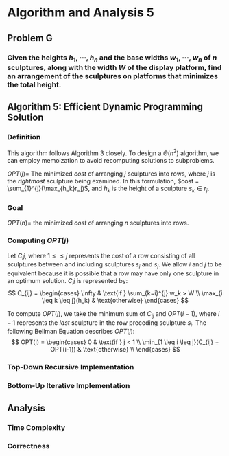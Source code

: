# Algorithm and Analysis 5

## Problem G
### Given the heights $h_1, \cdots, h_n$ and the base widths $w_1, \cdots, w_n$ of $n$ sculptures, along with the width $W$ of the display platform, find an arrangement of the sculptures on platforms that minimizes the total height. 

## Algorithm 5: Efficient Dynamic Programming Solution
### Definition
This algorithm follows Algorithm 3 closely. To design a $\Theta(n^2)$ algorithm, we can employ memoization to avoid recomputing solutions to subproblems. 

$OPT(j) =$ The minimized $cost$ of arranging $j$ sculptures into rows, where $j$ is the *rightmost* sculpture being examined. In this formulation, $cost = \sum_{1}^{j}(\max_{h_k}r_j)$, and $h_k$ is the height of a sculpture $s_k \in r_j$.

### Goal
$OPT(n) =$ the minimized $cost$ of arranging $n$ sculptures into rows. 

### Computing $OPT(j)$
Let $C_ij$, where $1 \leq \leq j$ represents the cost of a row consisting of all sculptures between and including sculptures $s_i$ and $s_j$. We allow $i$ and $j$ to be equivalent because it is possible that a row may have only one sculpture in an optimum solution. $C_ij$ is represented by: 
$$
C_{ij} = 
\begin{cases}
    \infty & \text{if } \sum_{k=i}^{j} w_k > W \\
    \max_{i \leq k \leq j}(h_k) & \text{otherwise}
\end{cases}
$$

To compute $OPT(j)$, we take the minimum sum of $C_{ij}$ and $OPT(i-1)$, where $i-1$ represents the *last* sculpture in the row preceding sculpture $s_i$. The following Bellman Equation describes $OPT(j)$:
$$
OPT(j) =
\begin{cases}
    0 & \text{if } j < 1 \\
    \min_{1 \leq i \leq j}(C_{ij} + OPT(i-1)) & \text{otherwise} \\
\end{cases}
$$

### Top-Down Recursive Implementation


### Bottom-Up Iterative Implementation


## Analysis
### Time Complexity
<!-- Write Time Complexity Analysis Here!!!!-->

### Correctness
<!-- Write Correctness Analysis Here!!!!-->